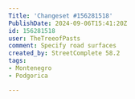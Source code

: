 ```yaml
---
Title: 'Changeset #156281518'
PublishDate: 2024-09-06T15:41:20Z
id: 156281518
user: TheTreeofPasts
comment: Specify road surfaces
created_by: StreetComplete 58.2
tags:
- Montenegro
- Podgorica

---
```

